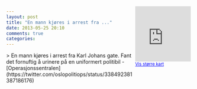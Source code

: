 ```yaml
---
layout: post
title: "En mann kjøres i arrest fra ..."
date: 2013-05-25 20:10
comments: true
categories: 
---
```

<div style="float:right; margin:5px; position:relative;top:-130px;"><iframe width="150" height="150" frameborder="0" scrolling="no" marginheight="0" marginwidth="0" src="http://maps.google.com/maps?q=Karl%20Johans%20gate,+Oslo&hl=no&t=m&z=14&output=embed&iwloc=&"></iframe><br/><small><a href="http://maps.google.com/maps?q=Karl%20Johans%20gate,+Oslo&hl=no&t=m&z=14&source=embed&iwloc=A" style="color:#0000FF;text-align:left" target="_new">Vis st&oslash;rre kart</a></small></div>
> En mann kjøres i arrest fra Karl Johans gate. Fant det fornuftig å urinere på en uniformert politibil
- [Operasjonssentralen](https://twitter.com/oslopolitiops/status/338492381387186176)
